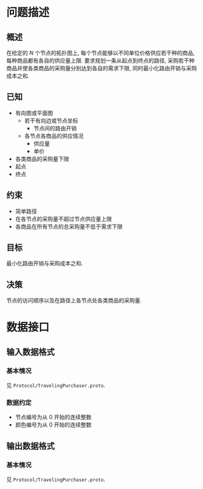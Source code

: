 # 问题描述

## 概述

在给定的 $N$ 个节点的拓扑图上, 每个节点能够以不同单位价格供应若干种的商品, 每种商品都有各自的供应量上限.
要求规划一条从起点到终点的路径, 采购若干种商品并使各类商品的采购量分别达到各自的需求下限, 同时最小化路由开销与采购成本之和.


## 已知

- 有向图或平面图
  - 若干有向边或节点坐标
    - 节点间的路由开销
  - 各节点各商品的供应情况
    - 供应量
    - 单价
- 各类商品的采购量下限
- 起点
- 终点


## 约束

- 简单路径
- 在各节点的采购量不超过节点供应量上限
- 各商品在所有节点的总采购量不低于需求下限


## 目标

最小化路由开销与采购成本之和.


## 决策

节点的访问顺序以及在路径上各节点处各类商品的采购量.



# 数据接口

## 输入数据格式

### 基本情况

见 `Protocol/TravelingPurchaser.proto`.

### 数据约定

- 节点编号为从 0 开始的连续整数
- 颜色编号为从 0 开始的连续整数


## 输出数据格式

### 基本情况

见 `Protocol/TravelingPurchaser.proto`.
